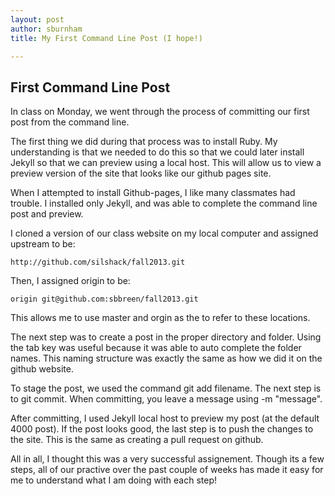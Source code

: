 ```yaml
---
layout: post
author: sburnham
title: My First Command Line Post (I hope!)

---
```


## First Command Line Post

In class on Monday, we went through the process of committing our first post from the command line. 

The first thing we did during that process was to install Ruby. My understanding is that we needed to do this so that we could later install Jekyll so that we can preview using a local host. This will allow us to view a preview version of the site that looks like our github pages site. 

When I attempted to install Github-pages, I like many classmates had trouble. I installed only Jekyll, and was able to complete the command line post and preview. 

I cloned a version of our class website on my local computer and assigned upstream to be: 
```
http://github.com/silshack/fall2013.git
```
Then, I assigned origin to be:
```
origin git@github.com:sbbreen/fall2013.git
```
This allows me to use master and orgin as the to refer to these locations. 

The next step was to create a post in the proper directory and folder. Using the tab key was useful because it was able to auto complete the folder names. This naming structure was exactly the same as how we did it on the github website. 

To stage the post, we used the command git add filename. The next step is to git commit. When committing, you leave a message using -m "message". 

After committing, I used Jekyll local host to preview my post (at the default 4000 post). If the post looks good, the last step is to push the changes to the site. This is the same as creating a pull request on github. 

All in all, I thought this was a very successful assignement. Though its a few steps, all of our practive over the past couple of weeks has made it easy for me to understand what I am doing with each step!

